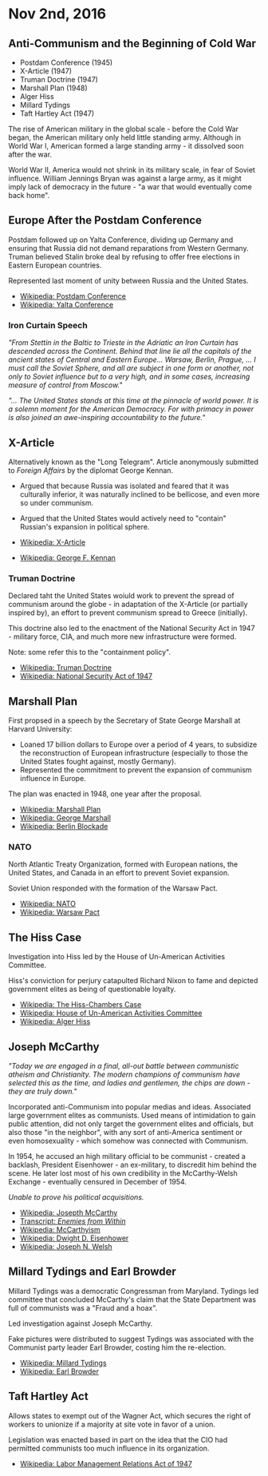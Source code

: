 Nov 2nd, 2016
=============

Anti-Communism and the Beginning of Cold War
--------------------------------------------

- Postdam Conference (1945)
- X-Article (1947)
- Truman Doctrine (1947)
- Marshall Plan (1948)
- Alger Hiss
- Millard Tydings
- Taft Hartley Act (1947)

The rise of American military in the global scale - before the Cold War began, the American military only held little standing army. Although in World War I, American formed a large standing army - it dissolved soon after the war.

World War II, America would not shrink in its military scale, in fear of Soviet influence. William Jennings Bryan was against a large army, as it might imply lack of democracy in the future - "a war that would eventually come back home".

Europe After the Postdam Conference
-----------------------------------

Postdam followed up on Yalta Conference, dividing up Germany and ensuring that Russia did not demand reparations from Western Germany. Truman believed Stalin broke deal by refusing to offer free elections in Eastern European countries.

Represented last moment of unity between Russia and the United States.

- [Wikipedia: Postdam Conference](https://en.wikipedia.org/wiki/Potsdam_Conference)
- [Wikipedia: Yalta Conference](https://en.wikipedia.org/wiki/Yalta_Conference)

### Iron Curtain Speech

*"From Stettin in the Baltic to Trieste in the Adriatic an Iron Curtain has descended across the Continent. Behind that line lie all the capitals of the ancient states of Central and Eastern Europe... Warsaw, Berlin, Prague, ... I must call the Soviet Sphere, and all are subject in one form or another, not only to Soviet influence but to a very high, and in some cases, increasing measure of control from Moscow."*

*"... The United States stands at this time at the pinnacle of world power. It is a solemn moment for the American Democracy. For with primacy in power is also joined an awe-inspiring accountability to the future."*

X-Article
---------

Alternatively known as the "Long Telegram". Article anonymously submitted to *Foreign Affairs* by the diplomat George Kennan.

- Argued that because Russia was isolated and feared that it was culturally inferior, it was naturally inclined to be bellicose, and even more so under communism.
- Argued that the United States would actively need to "contain" Russian's expansion in political sphere.


- [Wikipedia: X-Article](https://en.wikipedia.org/wiki/X_Article)
- [Wikipedia: George F. Kennan](https://en.wikipedia.org/wiki/George_F._Kennan)

<div class="page-break"></div>

### Truman Doctrine

Declared taht the United States woiuld work to prevent the spread of communism around the globe - in adaptation of the X-Article (or partially inspired by), an effort to prevent communism spread to Greece (initially).

This doctrine also led to the enactment of the National Security Act in 1947 - military force, CIA, and much more new infrastructure were formed.

Note: some refer this to the "containment policy".

- [Wikipedia: Truman Doctrine](https://en.wikipedia.org/wiki/Truman_Doctrine)
- [Wikipedia: National Security Act of 1947](https://en.wikipedia.org/wiki/National_Security_Act_of_1947)

Marshall Plan
-------------

First propsed in a speech by the Secretary of State George Marshall at Harvard University:

- Loaned 17 billion dollars to Europe over a period of 4 years, to subsidize the reconstruction of European infrastructure (especially to those the United States fought against, mostly Germany).
- Represented the commitment to prevent the expansion of communism influence in Europe.

The plan was enacted in 1948, one year after the proposal.

- [Wikipedia: Marshall Plan](https://en.wikipedia.org/wiki/Marshall_Plan)
- [Wikipedia: George Marshall](https://en.wikipedia.org/wiki/George_Marshall)
- [Wikipedia: Berlin Blockade](https://en.wikipedia.org/wiki/Berlin_Blockade)

### NATO

North Atlantic Treaty Organization, formed with European nations, the United States, and Canada in an effort to prevent Soviet expansion.

Soviet Union responded with the formation of the Warsaw Pact.

- [Wikipedia: NATO](https://en.wikipedia.org/wiki/NATO)
- [Wikipedia: Warsaw Pact](https://en.wikipedia.org/wiki/Warsaw_Pact)

The Hiss Case
-------------

Investigation into Hiss led by the House of Un-American Activities Committee.

Hiss's conviction for perjury catapulted Richard Nixon to fame and depicted government elites as being of questionable loyalty.

- [Wikipedia: The Hiss-Chambers Case](https://en.wikipedia.org/wiki/Perjury:_The_Hiss%E2%80%93Chambers_Case)
- [Wikipedia: House of Un-American Activities Committee](https://en.wikipedia.org/wiki/House_Un-American_Activities_Committee)
- [Wikipedia: Alger Hiss](https://en.wikipedia.org/wiki/Alger_Hiss)

Joseph McCarthy
---------------

*"Today we are engaged in a final, all-out battle between communistic atheism and Christianity. The modern champions of communism have selected this as the time, and ladies and gentlemen, the chips are down - they are truly down."*

Incorporated anti-Communism into popular medias and ideas. Associated large government elites as communists. Used means of intimidation to gain public attention, did not only target the government elites and officials, but also those "in the neighbor", with any sort of anti-America sentiment or even homosexuality - which somehow was connected with Communism.

In 1954, he accused an high military official to be communist - created a backlash, President Eisenhower - an ex-military, to discredit him behind the scene. He later lost most of his own credibility in the McCarthy-Welsh Exchange - eventually censured in December of 1954.

*Unable to prove his political acquisitions.*

- [Wikipedia: Josepth McCarthy](https://en.wikipedia.org/wiki/Joseph_McCarthy)
- [Transcript: *Enemies from Within*](http://historymatters.gmu.edu/d/6456)
- [Wikipedia: McCarthyism](https://en.wikipedia.org/wiki/McCarthyism)
- [Wikipedia: Dwight D. Eisenhower](https://en.wikipedia.org/wiki/Dwight_D._Eisenhower)
- [Wikipedia: Joseph N. Welsh](https://en.wikipedia.org/wiki/Joseph_N._Welch)

Millard Tydings and Earl Browder
--------------------------------

Millard Tydings was a democratic Congressman from Maryland. Tydings led committee that concluded McCarthy's claim that the State Department was full of communists was a "Fraud and a hoax".

Led investigation against Joseph McCarthy.

Fake pictures were distributed to suggest Tydings was associated with the Communist party leader Earl Browder, costing him the re-election.

- [Wikipedia: Millard Tydings](https://en.wikipedia.org/wiki/Millard_Tydings)
- [Wikipedia: Earl Browder](https://en.wikipedia.org/wiki/Earl_Browder)

Taft Hartley Act
----------------

Allows states to exempt out of the Wagner Act, which secures the right of workers to unionize if a majority at site vote in favor of a union.

Legislation was enacted based in part on the idea that the CIO had permitted communists too much influence in its organization.

- [Wikipedia: Labor Management Relations Act of 1947](https://en.wikipedia.org/wiki/Labor_Management_Relations_Act_of_1947)
